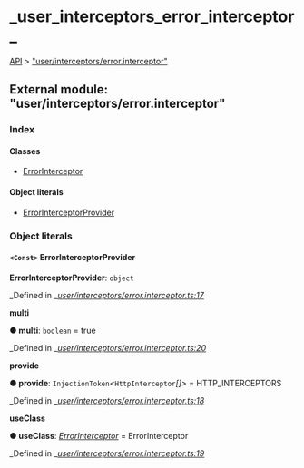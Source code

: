# \_user\_interceptors\_error\_interceptor\_

[API](../../api-1.md) &gt; ["user/interceptors/error.interceptor"](_user_interceptors_error_interceptor_.md)

## External module: "user/interceptors/error.interceptor"

### Index

#### Classes

* [ErrorInterceptor](../classes/_user_interceptors_error_interceptor_.errorinterceptor.md)

#### Object literals

* [ErrorInterceptorProvider](_user_interceptors_error_interceptor_.md#errorinterceptorprovider)

### Object literals

#### `<Const>` ErrorInterceptorProvider

**ErrorInterceptorProvider**: `object`

_Defined in _[_user/interceptors/error.interceptor.ts:17_](https://github.com/authumn/authumn-angular/blob/93ce399/projects/authumn-angular/src/user/interceptors/error.interceptor.ts#L17)

**multi**

**● multi**: `boolean` = true

_Defined in _[_user/interceptors/error.interceptor.ts:20_](https://github.com/authumn/authumn-angular/blob/93ce399/projects/authumn-angular/src/user/interceptors/error.interceptor.ts#L20)

**provide**

**● provide**: `InjectionToken`_&lt;_`HttpInterceptor`_\[\]&gt;_ = HTTP\_INTERCEPTORS

_Defined in _[_user/interceptors/error.interceptor.ts:18_](https://github.com/authumn/authumn-angular/blob/93ce399/projects/authumn-angular/src/user/interceptors/error.interceptor.ts#L18)

**useClass**

**● useClass**: [_ErrorInterceptor_](../classes/_user_interceptors_error_interceptor_.errorinterceptor.md) = ErrorInterceptor

_Defined in _[_user/interceptors/error.interceptor.ts:19_](https://github.com/authumn/authumn-angular/blob/93ce399/projects/authumn-angular/src/user/interceptors/error.interceptor.ts#L19)

